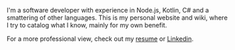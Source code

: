 I'm a software developer with experience in Node.js,  Kotlin, C# and a smattering of other languages. This is my personal website and wiki, where I try to catalog what I know, mainly for my own benefit. 

For a more professional view, check out my [resume](/assets/resume.pdf) or [Linkedin](https://www.linkedin.com/in/alex-h-ashley).